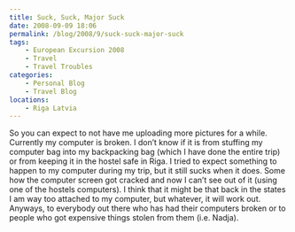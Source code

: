 ```yaml
---
title: Suck, Suck, Major Suck
date: 2008-09-09 18:06
permalink: /blog/2008/9/suck-suck-major-suck
tags:
    - European Excursion 2008
    - Travel
    - Travel Troubles
categories:
    - Personal Blog
    - Travel Blog
locations: 
    - Riga Latvia
---
```


So you can expect to not have me uploading more pictures for a while. Currently my computer is broken. I don’t know if it is from stuffing my computer bag into my backpacking bag (which I have done the entire trip) or from keeping it in the hostel safe in Riga. I tried to expect something to happen to my computer during my trip, but it still sucks when it does. Some how the computer screen got cracked and now I can’t see out of it (using one of the hostels computers). I think that it might be that back in the states I am way too attached to my computer, but whatever, it will work out. Anyways, to everybody out there who has had their computers broken or to people who got expensive things stolen from them (i.e. Nadja).